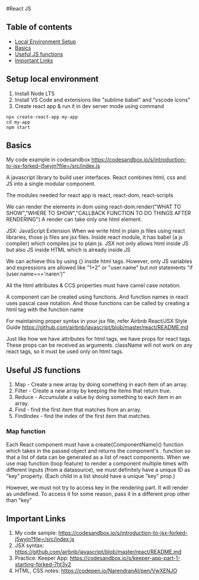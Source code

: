 #React JS
## Table of contents
- [Local Environment Setup](#setup-local-environment)
- [Basics](#basics)
- [Useful JS functions](#useful-js-functions)
- [Important Links](#important-links)


## Setup local environment
1) Install Node LTS
2) Install VS Code and extensions like "sublime babel" and "vscode icons"
3) Create react app & run it in dev server mode using command
```
npx create-react-app my-app
cd my-app
npm start
```

## Basics

 My code example in codesandbox
 https://codesandbox.io/s/introduction-to-jsx-forked-j5wyjn?file=/src/index.js

 A javascript library to build user interfaces.
 React combines html, css and JS into a single modular component.
 
 The modules needed for react app is react, react-dom, react-scripts

 We can render the elements in dom using 
 react-dom.render("WHAT TO SHOW","WHERE TO SHOW","CALLBACK FUNCTION TO DO THINGS AFTER RENDERING")
 A render can take only one html element.

 JSX: JavaScript Extension
 When we write html in plain js files using react libraries, those js files are jsx files.
 Inside react module, it has babel (a js compiler) which compiles jsx to plain js.
 JSX not only allows html inside JS but also JS inside HTML which is already inside JS

 We can achieve this by using {} inside html tags.
 However, only JS variables and expressions are allowed like "1+2" or "user.name" 
 but not statements "if (user.name==='naren')"

 All the html attributes & CCS properties must have camel case notation.

 A component can be created using functions. And function names in react uses pascal case notation.
 And those functions can be called by creating a html tag with the function name

 For maintaining proper syntax in your jsx file, refer Airbnb React/JSX Style Guide 
 https://github.com/airbnb/javascript/blob/master/react/README.md

Just like how we have attributes for html tags, we have props for react tags.
These props can be received as arguments.
className will not work on any react tags, so it must be used only on html tags.


## Useful JS functions
1) Map - Create a new array by doing something in each item of an array.
2) Filter - Create a new array by keeping the items that return true.
3) Reduce - Accumulate a value by doing something to each item in an array.
4) Find - find the first item that matches from an array.
5) FindIndex - find the index of the first item that matches.

### Map function
Each React component must have a create{ComponentName}() function which takes in the passed object and returns the component's .
 function so that a list of data can be generated as a list of react components. 
When we use map function (loop feature) to render a component multiple times with different inputs (from a datasource),
we must definitely have a unique ID as "key" property. (Each child in a list should have a unique "key" prop.)

However, we must not try to access key in the rendering part. It will render as undefined. To access it for some reason, pass it in a different prop other than "key"

## Important Links
1) My code sample: https://codesandbox.io/s/introduction-to-jsx-forked-j5wyjn?file=/src/index.js
2) JSX syntax: https://github.com/airbnb/javascript/blob/master/react/README.md
3) Practice: Keeper App: https://codesandbox.io/s/keeper-app-part-1-starting-forked-7ht3v2 
4) HTML, CSS notes: https://codepen.io/NarendranAI/pen/VwXENJO
